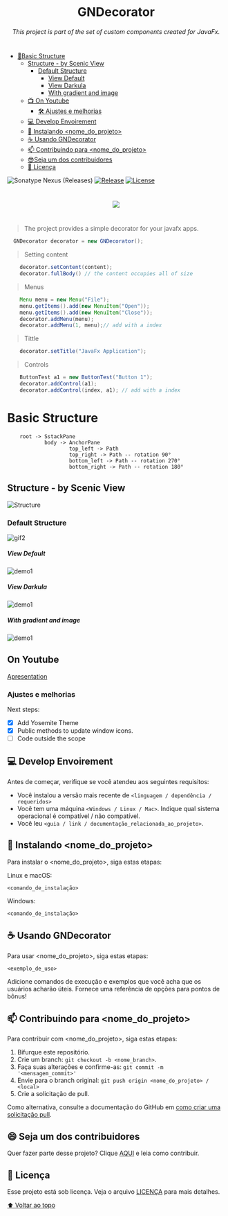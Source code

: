 <h1 align="center">GNDecorator</h1>
<h6 align="center"> This project is part of the set of custom components created for JavaFx. </h6>
<h1></h1>

<!-- TOC -->
* [🧬Basic Structure](#basic-structure)
  * [Structure - by Scenic View](#structure---by-scenic-view)
    * [Default Structure](#default-structure)
        * [View Default](#view-default)
        * [View Darkula](#view-darkula)
        * [With gradient and image](#with-gradient-and-image)
  * [📺 On Youtube](#on-youtube)
    * [🛠️ Ajustes e melhorias](#ajustes-e-melhorias)
  * [💻 Develop Envoirement](#-develop-envoirement)
  * [🚀 Instalando <nome_do_projeto>](#-instalando--nome_do_projeto-)
  * [☕ Usando GNDecorator](#-usando-gndecorator)
  * [📫 Contribuindo para <nome_do_projeto>](#-contribuindo-para--nome_do_projeto-)
  * [😎Seja um dos contribuidores<br>](#-seja-um-dos-contribuidores-br)
  * [📝 Licença](#-licena)
<!-- TOC -->

![Sonatype Nexus (Releases)](https://img.shields.io/nexus/r/io.github.gleidsonmt/gndecorator?server=https%3A%2F%2Fs01.oss.sonatype.org&style=for-the-badge)
[![Release](https://img.shields.io/badge/Release-v2.1.25--beta-green.svg?style=for-the-badge)](https://github.com/gleidsonmt/GNDecorator/releases/tag/2.1.25)
[![License](https://img.shields.io/github/license/Gleidson28/GNDecorator.svg?style=for-the-badge)](https://github.com/gleidsonmt/GNDecorator/blob/master/LICENSE) 

<h1></h1>

<p align="center">
  <img src="./src/main/resources/logo/logo_flier.png"  />
</p>

<h1></h1>

 > The project provides a simple decorator for your javafx apps.


```java
  GNDecorator decorator = new GNDecorator();
 ```

> Setting content
```java
    decorator.setContent(content);
    decorator.fullBody() // the content occupies all of size
  ```

> Menus
```java
    Menu menu = new Menu("File");
    menu.getItems().add(new MenuItem("Open"));
    menu.getItems().add(new MenuItem("Close"));
    decorator.addMenu(menu);
    decorator.addMenu(1, menu);// add with a index
  ```

> Tittle
```java
    decorator.setTitle("JavaFx Application");
  ```

> Controls
```java
    ButtonTest a1 = new ButtonTest("Button 1");
    decorator.addControl(a1);
    decorator.addControl(index, a1); // add with a index
  ```


# Basic Structure 

        root -> SstackPane
                body -> AnchorPane
                        top_left -> Path
                        top_right -> Path -- rotation 90°
                        bottom_left -> Path -- rotation 270°
                        bottom_right -> Path -- rotation 180°


## Structure - by Scenic View
![Structure](src/main/resources/screens/primarySctructure.png)

### Default Structure
![gif2](src/main/resources/screens/explanation.jpg)


##### View Default
![demo1](src/main/resources/screens/default.png)
##### View Darkula
![demo1](src/main/resources/screens/dark.png)
##### With gradient and image
![demo1](src/main/resources/screens/mac.png)

## On Youtube
[Apresentation](https://youtu.be/hZsYU7UbWmU)

### Ajustes e melhorias

Next steps:

- [x] Add Yosemite Theme
- [x] Public methods to update window icons.
- [ ] Code outside the scope

## 💻 Develop Envoirement

Antes de começar, verifique se você atendeu aos seguintes requisitos:
<!---Estes são apenas requisitos de exemplo. Adicionar, duplicar ou remover conforme necessário--->
* Você instalou a versão mais recente de `<linguagem / dependência / requeridos>`
* Você tem uma máquina `<Windows / Linux / Mac>`. Indique qual sistema operacional é compatível / não compatível.
* Você leu `<guia / link / documentação_relacionada_ao_projeto>`.

## 🚀 Instalando <nome_do_projeto>

Para instalar o <nome_do_projeto>, siga estas etapas:

Linux e macOS:
```
<comando_de_instalação>
```

Windows:
```
<comando_de_instalação>
```

## ☕ Usando GNDecorator

Para usar <nome_do_projeto>, siga estas etapas:

```
<exemplo_de_uso>
```

Adicione comandos de execução e exemplos que você acha que os usuários acharão úteis. Fornece uma referência de opções para pontos de bônus!

## 📫 Contribuindo para <nome_do_projeto>
<!---Se o seu README for longo ou se você tiver algum processo ou etapas específicas que deseja que os contribuidores sigam, considere a criação de um arquivo CONTRIBUTING.md separado--->
Para contribuir com <nome_do_projeto>, siga estas etapas:

1. Bifurque este repositório.
2. Crie um branch: `git checkout -b <nome_branch>`.
3. Faça suas alterações e confirme-as: `git commit -m '<mensagem_commit>'`
4. Envie para o branch original: `git push origin <nome_do_projeto> / <local>`
5. Crie a solicitação de pull.

Como alternativa, consulte a documentação do GitHub em [como criar uma solicitação pull](https://help.github.com/en/github/collaborating-with-issues-and-pull-requests/creating-a-pull-request).

[//]: # (## 🤝 Colaboradores)

[//]: # ()
[//]: # (Agradecemos às seguintes pessoas que contribuíram para este projeto:)

[//]: # ()
[//]: # (<table>)

[//]: # (  <tr>)

[//]: # (    <td align="center">)

[//]: # (      <a href="#">)

[//]: # (        <img src="https://avatars3.githubusercontent.com/u/31936044" width="100px;" alt="Foto do Iuri Silva no GitHub"/><br>)

[//]: # (        <sub>)

[//]: # (          <b>Iuri Silva</b>)

[//]: # (        </sub>)

[//]: # (      </a>)

[//]: # (    </td>)

[//]: # (    <td align="center">)

[//]: # (      <a href="#">)

[//]: # (        <img src="https://s2.glbimg.com/FUcw2usZfSTL6yCCGj3L3v3SpJ8=/smart/e.glbimg.com/og/ed/f/original/2019/04/25/zuckerberg_podcast.jpg" width="100px;" alt="Foto do Mark Zuckerberg"/><br>)

[//]: # (        <sub>)

[//]: # (          <b>Mark Zuckerberg</b>)

[//]: # (        </sub>)

[//]: # (      </a>)

[//]: # (    </td>)

[//]: # (    <td align="center">)

[//]: # (      <a href="#">)

[//]: # (        <img src="https://miro.medium.com/max/360/0*1SkS3mSorArvY9kS.jpg" width="100px;" alt="Foto do Steve Jobs"/><br>)

[//]: # (        <sub>)

[//]: # (          <b>Steve Jobs</b>)

[//]: # (        </sub>)

[//]: # (      </a>)

[//]: # (    </td>)

[//]: # (  </tr>)

[//]: # (</table>)

## 😄 Seja um dos contribuidores<br>

Quer fazer parte desse projeto? Clique [AQUI](CONTRIBUTING.md) e leia como contribuir.

## 📝 Licença

Esse projeto está sob licença. Veja o arquivo [LICENÇA](LICENSE.md) para mais detalhes.

[⬆ Voltar ao topo](#nome-do-projeto)<br>